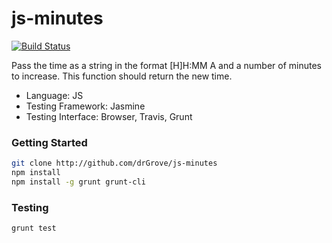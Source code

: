 js-minutes
==========
[![Build Status](https://travis-ci.org/drGrove/js-minutes.svg?branch=master)](https://travis-ci.org/drGrove/js-minutes)

Pass the time as a string in the format [H]H:MM A and a number of minutes to increase. 
This function should return the new time.

* Language: JS
* Testing Framework: Jasmine
* Testing Interface: Browser, Travis, Grunt

### Getting Started
```bash
git clone http://github.com/drGrove/js-minutes
npm install
npm install -g grunt grunt-cli
```

### Testing
```bash
grunt test
```
